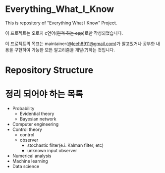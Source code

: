 # Everything_What_I_Know
This is repository of "Everything What I Know" Project.

이 프로젝트는 오로지 c언어(~~인척 하는 cpp~~)로만 작성되었습니다.

이 프로젝트의 목표는 maintainer(@leeh8911@gmail.com)가 알고있거나 공부한 내용을 구현하여 가능한 모든 알고리즘을 개발(?)하는 것입니다.







# Repository Structure

# 정리 되어야 하는 목록
* Probability
    * Evidential theory
    * Bayesian network
* Computer engineering
* Control theory
    * control
    * observer
        * stochastic filter(e.i. Kalman filter, etc)
        * unknown input observer
* Numerical analysis
* Machine learning
* Data science

